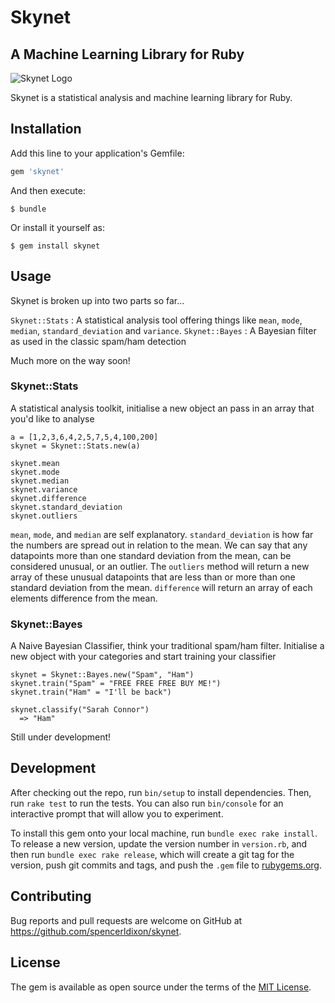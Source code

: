# Skynet
## A Machine Learning Library for Ruby

![Skynet Logo](https://theaviationist.com/wp-content/uploads/2013/03/Skynet.jpg)

Skynet is a statistical analysis and machine learning library for Ruby.

## Installation

Add this line to your application's Gemfile:

```ruby
gem 'skynet'
```

And then execute:

    $ bundle

Or install it yourself as:

    $ gem install skynet

## Usage

Skynet is broken up into two parts so far...

`Skynet::Stats` : A statistical analysis tool offering things like `mean`, `mode`, `median`, `standard_deviation` and `variance`.
`Skynet::Bayes` : A Bayesian filter as used in the classic spam/ham detection

Much more on the way soon!

### Skynet::Stats

A statistical analysis toolkit, initialise a new object an pass in an array that you'd like to analyse

```
a = [1,2,3,6,4,2,5,7,5,4,100,200]
skynet = Skynet::Stats.new(a)

skynet.mean
skynet.mode
skynet.median
skynet.variance
skynet.difference
skynet.standard_deviation
skynet.outliers
```

`mean`, `mode`, and `median` are self explanatory. `standard_deviation` is how far the numbers are spread out in relation to the mean. We can say that any datapoints more than one standard deviation from the mean, can be considered unusual, or an outlier. The `outliers` method will return a new array of these unusual datapoints that are less than or more than one standard deviation from the mean. `difference` will return an array of each elements difference from the mean.

### Skynet::Bayes

A Naive Bayesian Classifier, think your traditional spam/ham filter. Initialise a new object with your categories and start training your classifier

```
skynet = Skynet::Bayes.new("Spam", "Ham")
skynet.train("Spam" = "FREE FREE FREE BUY ME!")
skynet.train("Ham" = "I'll be back")

skynet.classify("Sarah Connor")
  => "Ham"
```

Still under development!

## Development

After checking out the repo, run `bin/setup` to install dependencies. Then, run `rake test` to run the tests. You can also run `bin/console` for an interactive prompt that will allow you to experiment.

To install this gem onto your local machine, run `bundle exec rake install`. To release a new version, update the version number in `version.rb`, and then run `bundle exec rake release`, which will create a git tag for the version, push git commits and tags, and push the `.gem` file to [rubygems.org](https://rubygems.org).

## Contributing

Bug reports and pull requests are welcome on GitHub at https://github.com/spencerldixon/skynet.


## License

The gem is available as open source under the terms of the [MIT License](http://opensource.org/licenses/MIT).

